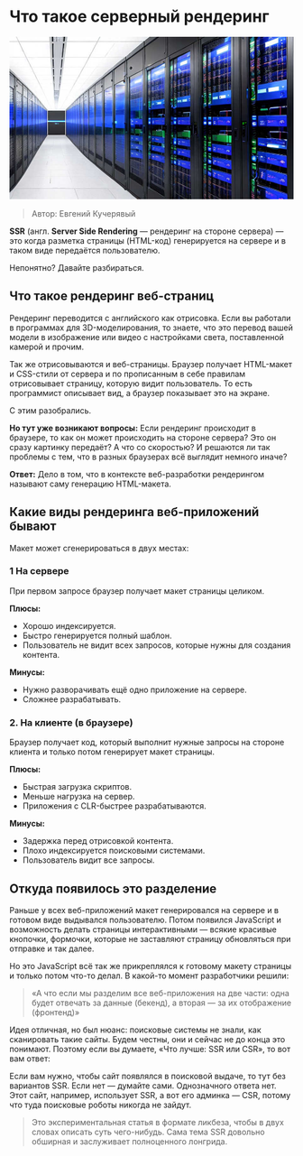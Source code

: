 # Что такое серверный рендеринг

![Что такое SSR](cover.jpg)

> Автор: Евгений Кучерявый

__SSR__ (<span>англ. <b>Server Side Rendering</b> — рендеринг на стороне сервера</span>) — это когда разметка страницы (HTML-код) генерируется на сервере и в таком виде передаётся пользователю.

Непонятно? Давайте разбираться.

## Что такое рендеринг веб-страниц

Рендеринг переводится с английского как отрисовка. Если вы работали в программах для 3D-моделирования, то знаете, что это перевод вашей модели в изображение или видео с настройками света, поставленной камерой и прочим.

Так же отрисовываются и веб-страницы. Браузер получает HTML-макет и CSS-стили от сервера и по прописанным в себе правилам отрисовывает страницу, которую видит пользователь. То есть программист описывает вид, а браузер показывает это на экране.

С этим разобрались.

**Но тут уже возникают вопросы:** Если рендеринг происходит в браузере, то как он может происходить на стороне сервера? Это он сразу картинку передаёт? А что со скоростью? И решаются ли так проблемы с тем, что в разных браузерах всё выглядит немного иначе?

**Ответ:** Дело в том, что в контексте веб-разработки рендерингом называют саму генерацию HTML-макета.

## Какие виды рендеринга веб-приложений бывают

Макет может сгенерироваться в двух местах:

### 1 На сервере

При первом запросе браузер получает макет страницы целиком.

**Плюсы:**

- Хорошо индексируется.
- Быстро генерируется полный шаблон.
- Пользователь не видит всех запросов, которые нужны для создания контента.

**Минусы:**

- Нужно разворачивать ещё одно приложение на сервере.
- Сложнее разрабатывать.

### 2. На клиенте (в браузере)

Браузер получает код, который выполнит нужные запросы на стороне клиента и только потом генерирует макет страницы.

**Плюсы:**

- Быстрая загрузка скриптов.
- Меньше нагрузка на сервер.
- Приложения с CLR-быстрее разрабатываются.

**Минусы:**

- Задержка перед отрисовкой контента.
- Плохо индексируется поисковыми системами.
- Пользователь видит все запросы.

## Откуда появилось это разделение

Раньше у всех веб-приложений макет генерировался на сервере и в готовом виде выдывался пользователю. Потом появился JavaScript и возможность делать страницы интерактивными — всякие красивые кнопочки, формочки, которые не заставляют страницу обновляться при отправке и так далее.

Но это JavaScript всё так же прикреплялся к готовому макету страницы и только потом что-то делал. В какой-то момент разработчики решили:

> «А что если мы разделим все веб-приложения на две части: одна будет отвечать за данные (бекенд), а вторая — за их отображение (фронтенд)»

Идея отличная, но был нюанс: поисковые системы не знали, как сканировать такие сайты. Будем честны, они и сейчас не до конца это понимают. Поэтому если вы думаете, «Что лучше: SSR или CSR», то вот вам ответ:

Если вам нужно, чтобы сайт появлялся в поисковой выдаче, то тут без вариантов SSR. Если нет — думайте сами. Однозначного ответа нет. Этот сайт, например, использует SSR, а вот его админка — CSR, потому что туда поисковые роботы никогда не зайдут.

> Это экспериментальная статья в формате ликбеза, чтобы в двух словах описать суть чего-нибудь. Сама тема SSR довольно обширная и заслуживает полноценного лонгрида.

